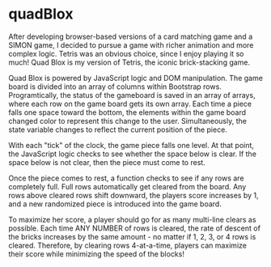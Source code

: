 # quadBlox
After developing browser-based versions of a card matching game and a SIMON game, I decided to pursue a game with richer animation and more complex logic. 
Tetris was an obvious choice, since I enjoy playing it so much! 
Quad Blox is my version of Tetris, the iconic brick-stacking game.

Quad Blox is powered by JavaScript logic and DOM manipulation. 
The game board is divided into an array of columns within Bootstrap rows.
Programtically, the status of the gameboard is saved in an array of arrays, where each row on the game board gets its own array.
Each time a piece falls one space toward the bottom, the elements within the game board changed color to represent this change to the user.
Simultaneously, the state variable changes to reflect the current position of the piece.

With each "tick" of the clock, the game piece falls one level.
At that point, the JavaScript logic checks to see whether the space below is clear.
If the space below is not clear, then the piece must come to rest. 

Once the piece comes to rest, a function checks to see if any rows are completely full.
Full rows automatically get cleared from the board.
Any rows above cleared rows shift downward, the players score increases by 1, and a new randomized piece is introduced into the game board.


To maximize her score, a player should go for as many multi-line clears as possible.
Each time ANY NUMBER of rows is cleared, the rate of descent of the bricks increases by the same amount - no matter if 1, 2, 3, or 4 rows is cleared.
Therefore, by clearing rows 4-at-a-time, players can maximize their score while minimizing the speed of the blocks!
